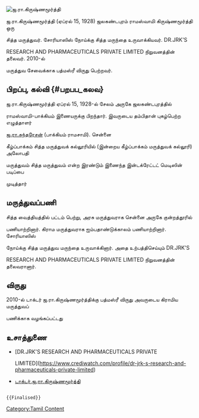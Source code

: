 ![ஜ.ரா.கிருஷ்ணமூர்த்தி](JRS_Brother.jpg "ஜ.ரா.கிருஷ்ணமூர்த்தி")
ஜ.ரா.கிருஷ்ணமூர்த்தி (ஏப்ரல் 15, 1928) ஜலகண்டபுரம் ராமஸ்வாமி கிருஷ்ணமூர்த்தி ஒரு
சித்த மருத்துவர். சோரியாஸிஸ் நோய்க்கு சித்த மருந்தை உருவாக்கியவர். DR.JRK\'S
RESEARCH AND PHARMACEUTICALS PRIVATE LIMITED நிறுவனத்தின் தலைவர். 2010-ல்
மருத்துவ சேவைக்காக பத்மஸ்ரீ விருது பெற்றவர்.

## பிறப்பு, கல்வி {#பறபப_கலவ}

ஜ.ரா.கிருஷ்ணமூர்த்தி ஏப்ரல் 15, 1928-ல் சேலம் அருகே ஜலகண்டபுரத்தில்
ராமஸ்வாமி-பாக்கியம் இணையருக்கு பிறந்தார். இவருடைய தம்பிதான் புகழ்பெற்ற எழுத்தாளர்
[ஜ.ரா.சுந்தரேசன்](ஜ.ரா.சுந்தரேசன் "wikilink") (பாக்கியம் ராமசாமி). சென்னை
கீழ்ப்பாக்கம் சித்த மருத்துவக் கல்லூரியில் (இன்றைய கீழ்ப்பாக்கம் மருத்துவக் கல்லூரி) அலோபதி
மருத்துவம் சித்த மருத்துவம் என்ற இரண்டும் இணைந்த இன்டக்ரேட்டட் மெடிஸின் படிப்பை
முடித்தார்

## மருத்துவப்பணி

சித்த வைத்தியத்தில் பட்டம் பெற்று, அரசு மருத்துவராக சென்னை அருகே குன்றத்தூரில்
பணியாற்றினார். கிராம மருத்துவராக ஐம்பதாண்டுக்காலம் பணியாற்றினார். சோரியாஸிஸ்
நோய்க்கு சித்த மருத்துவ மருந்தை உருவாக்கினார். அதை உற்பத்திசெய்யும் DR.JRK\'S
RESEARCH AND PHARMACEUTICALS PRIVATE LIMITED நிறுவனத்தின் தலைவரானார்.

## விருது

2010-ல் டாக்டர் ஜ.ரா.கிருஷ்ணமூர்த்திக்கு பத்மஸ்ரீ விருது அவருடைய கிராமிய மருத்துவப்
பணிக்காக வழங்கப்பட்டது

## உசாத்துணை

-   [DR.JRK\'S RESEARCH AND PHARMACEUTICALS PRIVATE
    LIMITED](https://www.crediwatch.com/profile/dr-jrk-s-research-and-pharmaceuticals-private-limited)
-   [டாக்டர்.ஜ.ரா.கிருஷ்ணமூர்த்தி](https://kadugu-agasthian.blogspot.com/2010/02/blog-post_4420.html)

```{=mediawiki}
{{Finalised}}
```
[Category:Tamil Content](Category:Tamil_Content "wikilink")
